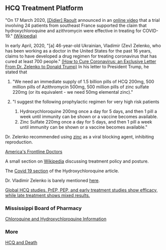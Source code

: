 <div class="menu-data" data-parent="#pages/blog/cv19/index"/>

## HCQ Treatment Platform

"On 17 March 2020, 
[[Didier] Raoult](https://en.wikipedia.org/wiki/Didier_Raoult) 
announced in an [online video](https://www.youtube.com/watch?v=n4J8kydOvbc)
that a trial involving 24 patients from southeast 
France supported the claim that hydroxychloroquine and azithromycin were 
effective in treating for COVID-19." [(Wikipedia)](https://en.wikipedia.org/wiki/Didier_Raoult#COVID-19)

In early April, 2020, "[a] 46-year-old Ukrainian, Vladimir (Zev) Zelenko, who 
has been working as a doctor in the United States for the past 16 years, claims 
to have developed a drug regimen for treating coronavirus that has cured at 
least 700 people." [(How to Cure Coronavirus: an Exclusive Letter From Dr. Zelenko to Donald Trump)](https://internetprotocol.co/hype-news/2020/04/07/how-to-cure-coronavirus-an-exclusive-letter-to-donald-trump/)
In his letter to President Trump, he stated that

  1. "We need an immediate supply of 1.5 billion pills of HCQ 200mg, 500 
  million pills of Azithromycin 500mg, 500 million pills of zinc sulfate 
  220mg (or its equivalent - we need 50mg elemental zinc)."
  
  1. "I suggest the following prophylactic regimen for very high risk patients
      1. Hydroxychloroquine 200mg once a day for 5 days, and then 1 pill 
		 a week until immunity can be shown or a vaccine becomes available.
      1. Zinc Sulfate 220mg once a day for 5 days, and then 1 pill a week 
		 until immunity can be shown or a vaccine becomes available."



Dr. Zelenko recommended using [zinc](https://en.wikipedia.org/wiki/Zinc) as a
viral blocking agent, inhibiting reproduction.



[America's Frontline Doctors](#pages/blog/cv19/frontline)

A small section on
[Wikipedia](https://en.wikipedia.org/wiki/COVID-19_drug_development#Chloroquine_and_hydroxychloroquine)
discussing treatment policy and posture.

The [Covid 19 section](https://en.wikipedia.org/wiki/Hydroxychloroquine#COVID-19) of the Hydroxychloroquine article.

Dr. Vladimir Zelenko is barely mentioned [here](https://en.wikipedia.org/wiki/COVID-19_pandemic_in_New_York_(state)#Implementation_in_Hasidic_communities).

[Global HCQ studies. PrEP, PEP, and early treatment studies show efficacy, while late treatment shows mixed results.](https://c19study.com/)

<div class="link-view" data-title="Medical Papers"  data-events="hcq" data-topics="paper"></div>

<div class="link-view" data-title="Medical Papers Concerning Zinc and Polymerase"  data-events="hcq" data-topics="paper,zinc"></div>


<div class="link-view" data-title="News Articles"  data-events="hcq" data-topics="news"></div>

### Mississippi Board of Pharmacy

[Chloroquine and Hydroxychloroquine Information](https://www.mbp.ms.gov/Pages/Chloroquine-and-Hydroxychloroquine-Information.aspx)

### More

[HCQ and Death](#pages/blog/cv19/hcq-and-death)
